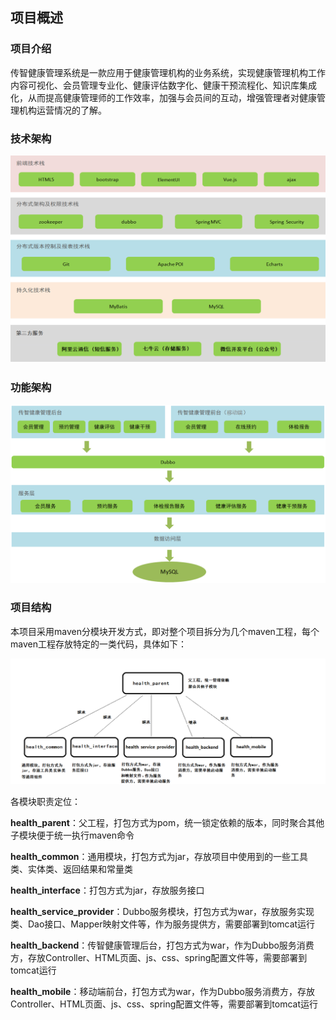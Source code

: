 ## 项目概述

### 项目介绍

传智健康管理系统是一款应用于健康管理机构的业务系统，实现健康管理机构工作内容可视化、会员管理专业化、健康评估数字化、健康干预流程化、知识库集成化，从而提高健康管理师的工作效率，加强与会员间的互动，增强管理者对健康管理机构运营情况的了解。

### 技术架构

![技术架构](https://raw.githubusercontent.com/imewp/Picture/master/GitHub/health/img/%E6%8A%80%E6%9C%AF%E6%9E%B6%E6%9E%84.png)

### 功能架构

![功能架构](https://raw.githubusercontent.com/imewp/Picture/master/GitHub/health/img/%E5%8A%9F%E8%83%BD%E6%9E%B6%E6%9E%84.png)

### 项目结构

本项目采用maven分模块开发方式，即对整个项目拆分为几个maven工程，每个maven工程存放特定的一类代码，具体如下：

![项目结构](https://raw.githubusercontent.com/imewp/Picture/master/GitHub/health/img/%E9%A1%B9%E7%9B%AE%E7%BB%93%E6%9E%84.png)

各模块职责定位：

**health_parent**：父工程，打包方式为pom，统一锁定依赖的版本，同时聚合其他子模块便于统一执行maven命令

**health_common**：通用模块，打包方式为jar，存放项目中使用到的一些工具类、实体类、返回结果和常量类

**health_interface**：打包方式为jar，存放服务接口

**health_service_provider**：Dubbo服务模块，打包方式为war，存放服务实现类、Dao接口、Mapper映射文件等，作为服务提供方，需要部署到tomcat运行

**health_backend**：传智健康管理后台，打包方式为war，作为Dubbo服务消费方，存放Controller、HTML页面、js、css、spring配置文件等，需要部署到tomcat运行

**health_mobile**：移动端前台，打包方式为war，作为Dubbo服务消费方，存放Controller、HTML页面、js、css、spring配置文件等，需要部署到tomcat运行

